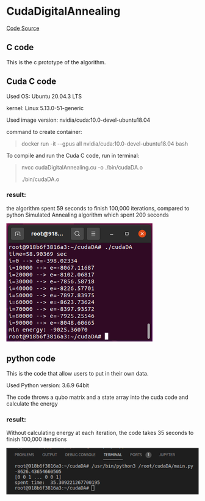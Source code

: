 # CudaDigitalAnnealing

[Code Source](https://github.com/Shutoparu/CudaDigitalAnnealing.git)

## C code

This is the c prototype of the algorithm.

## Cuda C code

Used OS: Ubuntu 20.04.3 LTS

kernel: Linux 5.13.0-51-generic

Used image version: nvidia/cuda:10.0-devel-ubuntu18.04

command to create container: 

> docker run -it --gpus all nvidia/cuda:10.0-devel-ubuntu18.04 bash

To compile and run the Cuda C code, run in terminal:

> nvcc cudaDigitalAnnealing.cu -o ./bin/cudaDA.o
> 
> ./bin/cudaDA.o

### result: 
the algorithm spent 59 seconds to finish 100,000 iterations,
compared to python Simulated Annealing algorithm which spent 200 seconds

![result](./images/result.png)

## python code

This is the code that allow users to put in their own data.

Used Python version: 3.6.9 64bit

The code throws a qubo matrix and a state array into the cuda code and calculate the energy

### result:

Without calculating energy at each iteration, the code takes 35 seconds to finish 100,000 iterations

![pyResult](./images/pyResult.png)